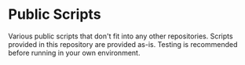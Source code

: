 # Public Scripts

Various public scripts that don't fit into any other repositories. Scripts provided in this repository are provided as-is. Testing is recommended before running in your own environment.
